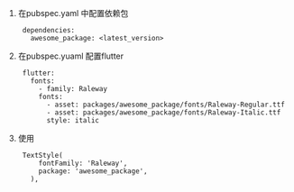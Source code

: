 1. 在pubspec.yaml 中配置依赖包

        dependencies:
          awesome_package: <latest_version>

2. 在pubspec.yuaml 配置flutter

        flutter:
          fonts:
            - family: Raleway
            fonts:
              - asset: packages/awesome_package/fonts/Raleway-Regular.ttf
              - asset: packages/awesome_package/fonts/Raleway-Italic.ttf
              style: italic

3. 使用

        TextStyle(
            fontFamily: 'Raleway',
            package: 'awesome_package',
          ),